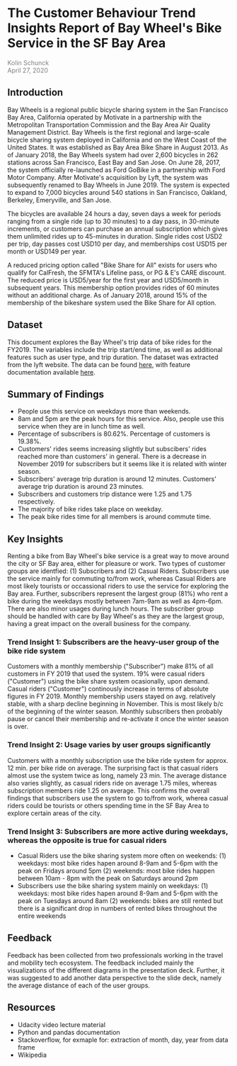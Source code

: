 # The Customer Behaviour Trend Insights Report of Bay Wheel's Bike Service in the SF Bay Area

<span style="color: gray; font-size:1em;">Kolin Schunck</span>
<br><span style="color: gray; font-size:1em;">April 27, 2020</span>


## Introduction

Bay Wheels is a regional public bicycle sharing system in the San Francisco Bay Area, California operated by Motivate in a partnership with the Metropolitan Transportation Commission and the Bay Area Air Quality Management District. Bay Wheels is the first regional and large-scale bicycle sharing system deployed in California and on the West Coast of the United States. It was established as Bay Area Bike Share in August 2013. As of January 2018, the Bay Wheels system had over 2,600 bicycles in 262 stations across San Francisco, East Bay and San Jose. On June 28, 2017, the system officially re-launched as Ford GoBike in a partnership with Ford Motor Company. After Motivate's acquisition by Lyft, the system was subsequently renamed to Bay Wheels in June 2019. The system is expected to expand to 7,000 bicycles around 540 stations in San Francisco, Oakland, Berkeley, Emeryville, and San Jose.

The bicycles are available 24 hours a day, seven days a week for periods ranging from a single ride (up to 30 minutes) to a day pass, in 30-minute increments, or customers can purchase an annual subscription which gives them unlimited rides up to 45-minutes in duration. Single rides cost USD2 per trip, day passes cost USD10 per day, and memberships cost USD15 per month or USD149 per year.

A reduced pricing option called "Bike Share for All" exists for users who qualify for CalFresh, the SFMTA's Lifeline pass, or PG & E's CARE discount. The reduced price is USD5/year for the first year and USD5/month in subsequent years. This membership option provides rides of 60 minutes without an additional charge. As of January 2018, around 15% of the membership of the bikeshare system used the Bike Share for All option.


## Dataset

This document explores the Bay Wheel's trip data of bike rides for the FY2019. The variables include the trip start/end time, as well as additional features such as user type, and trip duration. The dataset was extracted from the lyft website. The data can be found [here](https://s3.amazonaws.com/baywheels-data/index.html), with feature documentation available [here](https://www.lyft.com/bikes/bay-wheels/system-data).


## Summary of Findings

- People use this service on weekdays more than weekends.
- 8am and 5pm are the peak hours for this service. Also, people use this service when they are in lunch time as well.
- Percentage of subscribers is 80.62%. Percentage of customers is 19.38%.
- Customers' rides seems increasing slightly but subscibers' rides reached more than customers' in general. There is a decrease in November 2019 for subscribers but it seems like it is related with winter season.
- Subscribers' average trip duration is around 12 minutes. Customers' average trip duration is around 23 minutes.
- Subscribers and customers trip distance were 1.25 and 1.75 respectively.
- The majority of bike rides take place on weekday.
- The peak bike rides time for all members is around commute time.


## Key Insights

Renting a bike from Bay Wheel's bike service is a great way to move around the city or SF Bay area, either for pleasure or work. Two types of customer groups are identfied: (1) Subscribers and (2) Casual Riders. Subscribers use the service mainly for commuting to/from work, whereas Casual Riders are most likely tourists or occassional riders to use the service for exploring the Bay area. Further, subscribers represent the largest group (81%) who rent a bike during the weekdays mostly between 7am-9am as well as 4pm-6pm. There are also minor usages during lunch hours. The subscriber group should be handled with care by Bay Wheel's as they are the largest group, having a great impact on the overall business for the company.

### Trend Insight 1: Subscribers are the heavy-user group of the bike ride system
Customers with a monthly membership ("Subscriber") make 81% of all customers in FY 2019 that used the system. 19% were casual riders ("Customer") using the bike share system ocasionally, upon demand. Casual riders ("Customer") continously increase in terms of absolute figures in FY 2019. Monthly membership users stayed on avg. relatively stable, with a sharp decline beginning in November. This is most likely b/c of the beginning of the winter season. Monthly subscribers then probably pause or cancel their membership and re-activate it once the winter season is over.

### Trend Insight 2: Usage varies by user groups significantly
Customers with a monthly subscription use the bike ride system for approx. 12 min. per bike ride on average. The surprising fact is that casual riders almost use the system twice as long, namely 23 min. The average distance also varies slightly, as casual riders ride on average 1.75 miles, whereas subscription members ride 1.25 on average. This confirms the overall findings that subscribers use the system to go to/from work, wherea casual riders could be tourists or others spending time in the SF Bay Area to explore certain areas of the city.

### Trend Insight 3: Subscribers are more active during weekdays, whereas the opposite is true for casual riders
- Casual Riders use the bike sharing system more often on weekends:
(1) weekdays: most bike rides hapen around 8-9am and 5-6pm with the peak on Fridays around 5pm
(2) weekends: most bike rides happen between 10am - 8pm with the peak on Saturdays around 2pm
- Subscribers use the bike sharing system mainly on weekdays:
(1) weekdays: most bike rides hapen around 8-9am and 5-6pm with the peak on Tuesdays around 8am
(2) weekends: bikes are still rented but there is a significant drop in numbers of rented bikes throughout the entire weekends

## Feedback

Feedback has been collected from two professionals working in the travel and mobility tech ecosystem. The feedback included mainly the visualizations of the different diagrams in the presentation deck. Further, it was suggested to add another data perspective to the slide deck, namely the average distance of each of the user groups.

## Resources

- Udacity video lecture material
- Python and pandas documentation
- Stackoverflow, for exmaple for: extraction of month, day, year from data frame
- Wikipedia
